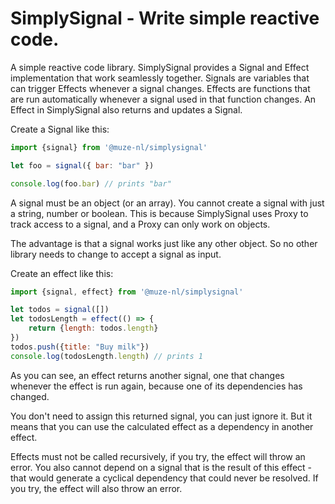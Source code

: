 # SimplySignal - Write simple reactive code.

A simple reactive code library. SimplySignal provides a Signal and Effect implementation that work seamlessly together. Signals are variables that can trigger Effects whenever a signal changes. Effects are functions that are run automatically whenever a signal used in that function changes. An Effect in SimplySignal also returns and updates a Signal.

Create a Signal like this:

```javascript
import {signal} from '@muze-nl/simplysignal'

let foo = signal({ bar: "bar" })

console.log(foo.bar) // prints "bar"
```

A signal must be an object (or an array). You cannot create a signal with just a string, number or boolean. This is because SimplySignal uses Proxy to track access to a signal, and a Proxy can only work on objects.

The advantage is that a signal works just like any other object. So no other library needs to change to accept a signal as input.

Create an effect like this:

```javascript
import {signal, effect} from '@muze-nl/simplysignal'

let todos = signal([])
let todosLength = effect(() => {
	return {length: todos.length}
})
todos.push({title: "Buy milk"})
console.log(todosLength.length) // prints 1
```

As you can see, an effect returns another signal, one that changes whenever the effect is run again, because one of its dependencies has changed.

You don't need to assign this returned signal, you can just ignore it. But it means that you can use the calculated effect as a dependency in another effect.

Effects must not be called recursively, if you try, the effect will throw an error. You also cannot depend on a signal that is the result of this effect - that would generate a cyclical dependency that could never be resolved. If you try, the effect will also throw an error.
